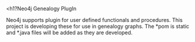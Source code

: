 <h1?Neo4j Genealogy PlugIn</h1>

Neo4j supports plugin for user defined functionals and procedures. This project is developing these for use in genealogy graphs. The *pom is static and *.java files will be added as they are developed.

<br><br>